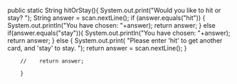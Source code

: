  public static String hitOrStay(){
        System.out.print("Would you like to hit or stay? ");
        String answer = scan.nextLine(); 
        if (answer.equals("hit")) { 
            System.out.println("You have chosen: "+answer);
            return answer; 
        }
        else if(answer.equals("stay")){
            System.out.println("You have chosen: "+answer);
            return answer;
        }
        else {
        System.out.print( "Please enter 'hit' to get another card, and 'stay' to stay. ");
           return answer = scan.nextLine();
        }

        //    return answer;

        }